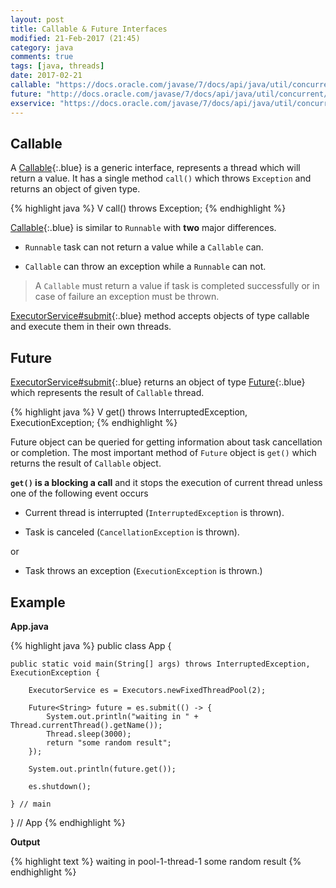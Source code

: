 ```yaml
---
layout: post
title: Callable & Future Interfaces
modified: 21-Feb-2017 (21:45)
category: java
comments: true
tags: [java, threads]
date: 2017-02-21
callable: "https://docs.oracle.com/javase/7/docs/api/java/util/concurrent/Callable.html"
future: "http://docs.oracle.com/javase/7/docs/api/java/util/concurrent/Future.html"
exservice: "https://docs.oracle.com/javase/7/docs/api/java/util/concurrent/ExecutorService.html"
---
```


## Callable

A [Callable]({{page.callable}}){:.blue}  is a generic interface, represents a thread which will return a value.
It has a single method `call()` which throws `Exception` and returns an object of given type.

{% highlight java %}
V call() throws Exception;
{% endhighlight %}

[Callable]({{page.callable}}){:.blue} is similar to `Runnable` with **two** major differences.

- `Runnable` task can not return a value while a `Callable` can.

- `Callable` can throw an exception while a `Runnable` can not.

> A `Callable` must return a value if task is completed successfully or in case of failure an exception 
> must be thrown.

[ExecutorService#submit]({{page.exservice}}){:.blue}  method accepts objects of type callable and execute them in their own threads.


## Future

[ExecutorService#submit]({{page.exservice}}){:.blue}  returns an object of type [Future]({{page.future}}){:.blue}  which represents the result of `Callable` thread.

{% highlight java %}
V get() throws InterruptedException, ExecutionException;
{% endhighlight %}

Future object can be queried for getting information about task cancellation or completion. The most important method of `Future` object is `get()` which returns the result of `Callable` object.

**`get()` is a blocking a call** and it stops the execution of current thread unless one of the following event occurs

- Current thread is interrupted (`InterruptedException` is thrown).

- Task is canceled (`CancellationException` is thrown).

or

- Task throws an exception (`ExecutionException` is thrown.)

## Example

**App.java**

{% highlight java %}
public class App {

    public static void main(String[] args) throws InterruptedException, ExecutionException {

        ExecutorService es = Executors.newFixedThreadPool(2);

        Future<String> future = es.submit(() -> {
            System.out.println("waiting in " + Thread.currentThread().getName());
            Thread.sleep(3000);
            return "some random result";
        });

        System.out.println(future.get());

        es.shutdown();

    } // main

} // App
{% endhighlight %}

**Output**

{% highlight text %}
waiting in pool-1-thread-1
some random result
{% endhighlight %}